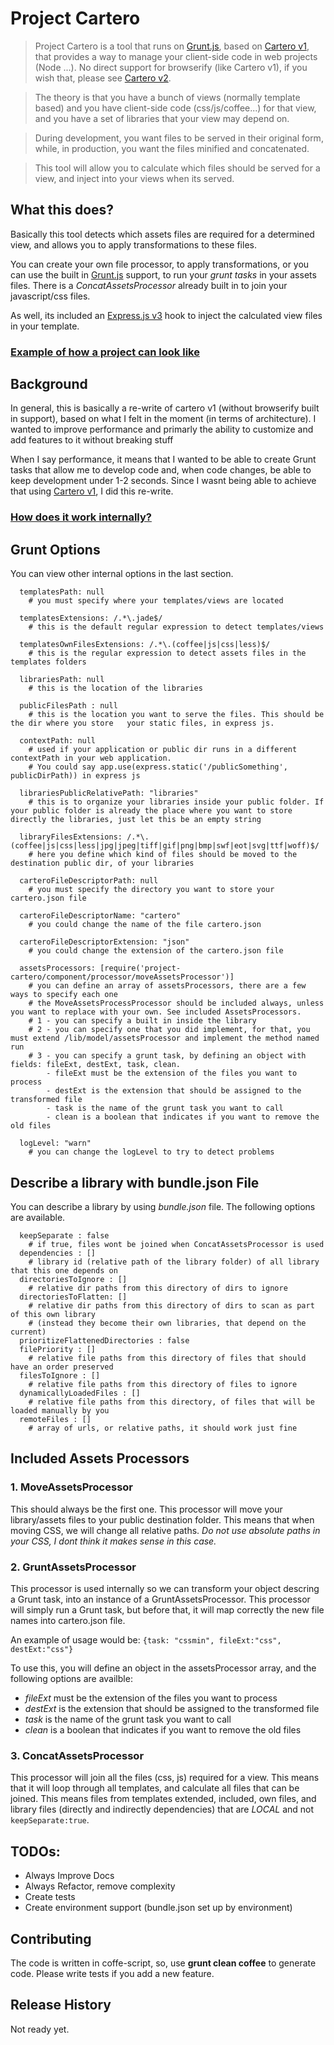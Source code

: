 # Project Cartero
> Project Cartero is a tool that runs on [Grunt.js](http://gruntjs.com/), based on [Cartero v1](https://github.com/rotundasoftware/cartero/tree/cartero-1), that provides a way to manage your client-side code in web projects (Node ...). No direct support for browserify (like Cartero v1), if you wish that, please see [Cartero v2](https://github.com/rotundasoftware/cartero).

> The theory is that you have a bunch of views (normally template based) and you have client-side code (css/js/coffee...) for that view, and you have a set of libraries that your view may depend on.

> During development, you want files to be served in their original form, while, in production, you want the files minified and concatenated.

> This tool will allow you to calculate which files should be served for a view, and inject into your views when its served.

## What this does?

Basically this tool detects which assets files are required for a determined view, and allows you to apply transformations to these files.

You can create your own file processor, to apply transformations, or you can use the built in [Grunt.js](http://gruntjs.com/) support, to run your *grunt tasks* in your assets files. There is a *ConcatAssetsProcessor* already built in to join your javascript/css files.

As well, its included an [Express.js v3](http://expressjs.com/) hook to inject the calculated view files in your template.

### [Example of how a project can look like](https://github.com/lucastschmidt/project_cartero/wiki/Example)

## Background

In general, this is basically a re-write of cartero v1 (without browserify built in support), based on what I felt in the moment (in terms of architecture). I wanted to improve performance and primarly the ability to customize and add features to it without breaking stuff

When I say performance, it means that I wanted to be able to create Grunt tasks that allow me to develop code and, when code changes, be able to keep development under 1-2 seconds. Since I wasnt being able to achieve that using [Cartero v1](https://github.com/rotundasoftware/cartero/tree/cartero-1), I did this re-write.

### [How does it work internally?](https://github.com/lucastschmidt/project_cartero/wiki/Internal-Functionality---Extend-Components)

## Grunt Options
You can view other internal options in the last section.

```
  templatesPath: null
  	# you must specify where your templates/views are located

  templatesExtensions: /.*\.jade$/
  	# this is the default regular expression to detect templates/views

  templatesOwnFilesExtensions: /.*\.(coffee|js|css|less)$/
  	# this is the regular expression to detect assets files in the templates folders

  librariesPath: null
  	# this is the location of the libraries

  publicFilesPath : null
  	# this is the location you want to serve the files. This should be the dir where you store   your static files, in express js.

  contextPath: null
  	# used if your application or public dir runs in a different contextPath in your web application.
  	# You could say app.use(express.static('/publicSomething', publicDirPath)) in express js

  librariesPublicRelativePath: "libraries"
	# this is to organize your libraries inside your public folder. If your public folder is already the place where you want to store directly the libraries, just let this be an empty string

  libraryFilesExtensions: /.*\.(coffee|js|css|less|jpg|jpeg|tiff|gif|png|bmp|swf|eot|svg|ttf|woff)$/
 	# here you define which kind of files should be moved to the destination public dir, of your libraries

  carteroFileDescriptorPath: null
  	# you must specify the directory you want to store your cartero.json file

  carteroFileDescriptorName: "cartero"
  	# you could change the name of the file cartero.json

  carteroFileDescriptorExtension: "json"
  	# you could change the extension of the cartero.json file

  assetsProcessors: [require('project-cartero/component/processor/moveAssetsProcessor')]
  	# you can define an array of assetsProcessors, there are a few ways to specify each one
    # the MoveAssetsProcessProcessor should be included always, unless you want to replace with your own. See included AssetsProcessors.
  	# 1 - you can specify a built in inside the library
  	# 2 - you can specify one that you did implement, for that, you must extend /lib/model/assetsProcessor and implement the method named run
  	# 3 - you can specify a grunt task, by defining an object with fields: fileExt, destExt, task, clean.
  		- fileExt must be the extension of the files you want to process
  		- destExt is the extension that should be assigned to the transformed file
  		- task is the name of the grunt task you want to call
  		- clean is a boolean that indicates if you want to remove the old files

  logLevel: "warn"
  	# you can change the logLevel to try to detect problems
```

## Describe a library with bundle.json File

You can describe a library by using *bundle.json* file. The following options are available.

```
  keepSeparate : false
    # if true, files wont be joined when ConcatAssetsProcessor is used
  dependencies : []
  	# library id (relative path of the library folder) of all library that this one depends on
  directoriesToIgnore : []
    # relative dir paths from this directory of dirs to ignore
  directoriesToFlatten: []
  	# relative dir paths from this directory of dirs to scan as part of this own library 
  	# (instead they become their own libraries, that depend on the current)
  prioritizeFlattenedDirectories : false
  filePriority : []
    # relative file paths from this directory of files that should have an order preserved
  filesToIgnore : []
  	# relative file paths from this directory of files to ignore
  dynamicallyLoadedFiles : []
  	# relative file paths from this directory, of files that will be loaded manually by you
  remoteFiles : []
  	# array of urls, or relative paths, it should work just fine
```


## Included Assets Processors

### 1. MoveAssetsProcessor

This should always be the first one. This processor will move your library/assets files to your public destination folder. This means that when moving CSS, we will change all relative paths. *Do not use absolute paths in your CSS, I dont think it makes sense in this case.*

### 2. GruntAssetsProcessor

This processor is used internally so we can transform your object descring a Grunt task, into an instance of a GruntAssetsProcessor. This processor will simply run a Grunt task, but before that, it will map correctly the new file names into cartero.json file. 

An example of usage would be: ```{task: "cssmin", fileExt:"css", destExt:"css"}```

To use this, you will define an object in the assetsProcessor array, and the following options are availble:

- *fileExt* must be the extension of the files you want to process
- *destExt* is the extension that should be assigned to the transformed file
- *task* is the name of the grunt task you want to call
- *clean* is a boolean that indicates if you want to remove the old files

### 3. ConcatAssetsProcessor

This processor will join all the files (css, js) required for a view. This means that it will loop through all templates, and calculate all files that can be joined. This means files from templates extended, included, own files, and library files (directly and indirectly dependencies) that are *LOCAL* and not ```keepSeparate:true```. 


## TODOs:

- Always Improve Docs
- Always Refactor, remove complexity
- Create tests
- Create environment support (bundle.json set up by environment)

## Contributing

The code is written in coffe-script, so, use **grunt clean coffee** to generate code. Please write tests if you add a new feature.


## Release History
Not ready yet.
